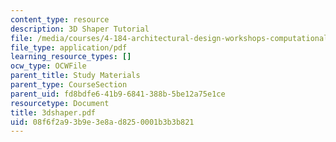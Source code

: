 ```yaml
---
content_type: resource
description: 3D Shaper Tutorial
file: /media/courses/4-184-architectural-design-workshops-computational-design-for-housing-spring-2002/08f6f2a93b9e3e8ad8250001b3b3b821_3dshaper.pdf
file_type: application/pdf
learning_resource_types: []
ocw_type: OCWFile
parent_title: Study Materials
parent_type: CourseSection
parent_uid: fd8bdfe6-41b9-6841-388b-5be12a75e1ce
resourcetype: Document
title: 3dshaper.pdf
uid: 08f6f2a9-3b9e-3e8a-d825-0001b3b3b821
---
```

